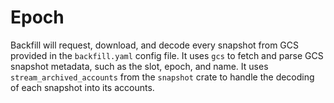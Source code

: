 # Epoch

Backfill will request, download, and decode every snapshot from GCS provided in the `backfill.yaml` config file.
It uses `gcs` to fetch and parse GCS snapshot metadata, such as the slot, epoch, and name.
It uses `stream_archived_accounts` from the `snapshot` crate to handle the decoding of each snapshot into its 
accounts.